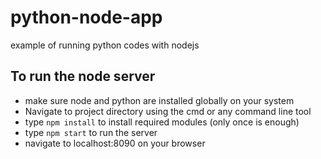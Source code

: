 # python-node-app
example of running python codes with nodejs

## To run the node server
* make sure node and python are installed globally on your system
* Navigate to project directory using the cmd or any command line tool
* type `npm install` to install required modules (only once is enough)
* type `npm start` to run the server
* navigate to localhost:8090 on your browser
